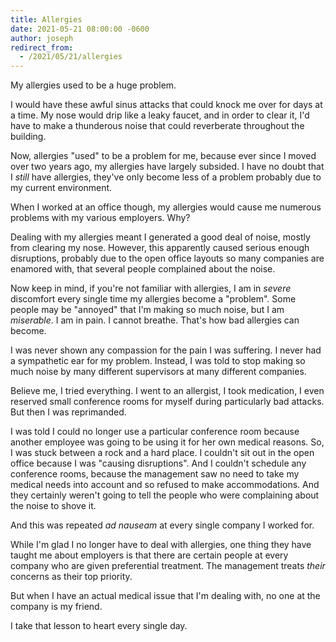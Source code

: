 ```yaml
---
title: Allergies
date: 2021-05-21 08:00:00 -0600
author: joseph
redirect_from:
  - /2021/05/21/allergies
---
```


My allergies used to be a huge problem.

I would have these awful sinus attacks that could knock me over for days at a time. My nose would drip like a leaky faucet, and in order to clear it, I'd have to make a thunderous noise that could reverberate throughout the building.

Now, allergies "used" to be a problem for me, because ever since I moved over two years ago, my allergies have largely subsided. I have no doubt that I *still* have allergies, they've only become less of a problem probably due to my current environment.

When I worked at an office though, my allergies would cause me numerous problems with my various employers. Why?

Dealing with my allergies meant I generated a good deal of noise, mostly from clearing my nose. However, this apparently caused serious enough disruptions, probably due to the open office layouts so many companies are enamored with, that several people complained about the noise.

Now keep in mind, if you're not familiar with allergies, I am in *severe* discomfort every single time my allergies become a "problem". Some people may be "annoyed" that I'm making so much noise, but I am *miserable*. I am in pain. I cannot breathe. That's how bad allergies can become.

I was never shown any compassion for the pain I was suffering. I never had a sympathetic ear for my problem. Instead, I was told to stop making so much noise by many different supervisors at many different companies.

Believe me, I tried everything. I went to an allergist, I took medication, I even reserved small conference rooms for myself during particularly bad attacks. But then I was reprimanded.

I was told I could no longer use a particular conference room because another employee was going to be using it for her own medical reasons. So, I was stuck between a rock and a hard place. I couldn't sit out in the open office because I was "causing disruptions". And I couldn't schedule any conference rooms, because the management saw no need to take my medical needs into account and so refused to make accommodations. And they certainly weren't going to tell the people who were complaining about the noise to shove it.

And this was repeated *ad nauseam* at every single company I worked for.

While I'm glad I no longer have to deal with allergies, one thing they have taught me about employers is that there are certain people at every company who are given preferential treatment. The management treats *their* concerns as their top priority.

But when I have an actual medical issue that I'm dealing with, no one at the company is my friend.

I take that lesson to heart every single day.
